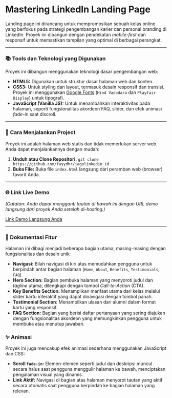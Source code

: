 # Mastering LinkedIn Landing Page

Landing page ini dirancang untuk mempromosikan sebuah kelas online yang berfokus pada strategi pengembangan karier dan personal branding di LinkedIn. Proyek ini dibangun dengan pendekatan *mobile-first* dan responsif untuk memastikan tampilan yang optimal di berbagai perangkat.

-----

### 📚 Tools dan Teknologi yang Digunakan

Proyek ini dibangun menggunakan teknologi dasar pengembangan web:

  - **HTML5:** Digunakan untuk struktur dasar halaman web dan konten.
  - **CSS3:** Untuk styling dan layout, termasuk desain responsif dan transisi. Proyek ini menggunakan [Google Fonts](https://fonts.google.com/) (`Hind Vadodara` dan `Playfair Display`) untuk tipografi.
  - **JavaScript (Vanilla JS):** Untuk menambahkan interaktivitas pada halaman, seperti fungsionalitas akordeon FAQ, slider, dan efek animasi *fade-in* saat discroll.

-----

### 🚀 Cara Menjalankan Project

Proyek ini adalah halaman web statis dan tidak memerlukan server web. Anda dapat menjalankannya dengan mudah:

1.  **Unduh atau Clone Repositori:**
    `git clone https://github.com/fayydhr/jagolinkedin_id`
2.  **Buka File:**
    Buka file `index.html` langsung dari peramban web (browser) favorit Anda.

-----

### 🌐 Link Live Demo

*(Catatan: Anda dapat mengganti tautan di bawah ini dengan URL demo langsung dari proyek Anda setelah di-hosting.)*

[Link Demo Langsung Anda](https://www.google.com/search?q=https://link-ke-live-demo-anda.com)

-----

### 📖 Dokumentasi Fitur

Halaman ini dibagi menjadi beberapa bagian utama, masing-masing dengan fungsionalitas dan desain unik:

  - **Navigasi:** Bilah navigasi di kiri atas memudahkan pengguna untuk berpindah antar bagian halaman (`Home`, `About`, `Benefits`, `Testimonials`, `FAQ`).
  - **Hero Section:** Bagian pembuka halaman yang menyoroti judul dan *tagline* utama, dilengkapi dengan tombol *Call-to-Action* (CTA).
  - **Key Benefits Section:** Menampilkan manfaat utama dari kelas melalui slider kartu interaktif yang dapat dinavigasi dengan tombol panah.
  - **Testimonial Section:** Menampilkan ulasan dari alumni dalam format kartu yang responsif.
  - **FAQ Section:** Bagian yang berisi daftar pertanyaan yang sering diajukan dengan fungsionalitas akordeon yang memungkinkan pengguna untuk membuka atau menutup jawaban.

### ✨ Animasi

Proyek ini juga mencakup efek animasi sederhana menggunakan JavaScript dan CSS:

  - **Scroll `fade-in`:** Elemen-elemen seperti judul dan deskripsi muncul secara halus saat pengguna menggulir halaman ke bawah, menciptakan pengalaman visual yang dinamis.
  - **Link Aktif:** Navigasi di bagian atas halaman menyorot tautan yang aktif secara otomatis saat pengguna berpindah ke bagian halaman yang relevan.
